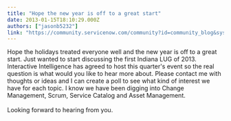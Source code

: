 ```yaml
---
title: "Hope the new year is off to a great start"
date: 2013-01-15T18:10:29.000Z
authors: ["jasonb5232"]
link: "https://community.servicenow.com/community?id=community_blog&sys_id=4faca625dbd0dbc01dcaf3231f96199c"
---
```

<p>Hope the holidays treated everyone well and the new year is off to a great start. Just wanted to start discussing the first Indiana LUG of 2013. Interactive Intelligence has agreed to host this quarter's event so the real question is what would you like to hear more about. Please contact me with thoughts or ideas and I can create a poll to see what kind of interest we have for each topic. I know we have been digging into Change Management, Scrum, Service Catalog and Asset Management. <br /><br />Looking forward to hearing from you.</p>